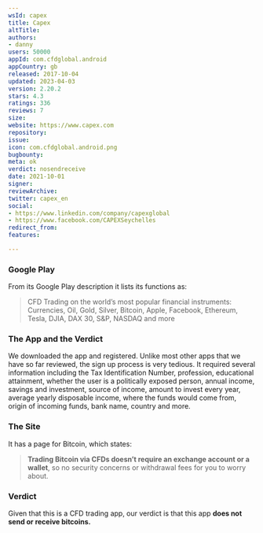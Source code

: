 ```yaml
---
wsId: capex
title: Capex
altTitle: 
authors:
- danny
users: 50000
appId: com.cfdglobal.android
appCountry: gb
released: 2017-10-04
updated: 2023-04-03
version: 2.20.2
stars: 4.3
ratings: 336
reviews: 7
size: 
website: https://www.capex.com
repository: 
issue: 
icon: com.cfdglobal.android.png
bugbounty: 
meta: ok
verdict: nosendreceive
date: 2021-10-01
signer: 
reviewArchive: 
twitter: capex_en
social:
- https://www.linkedin.com/company/capexglobal
- https://www.facebook.com/CAPEXSeychelles
redirect_from: 
features: 

---
```


### Google Play

From its Google Play description it lists its functions as:

> CFD Trading on the world’s most popular financial instruments: Currencies, Oil, Gold, Silver, Bitcoin, Apple, Facebook, Ethereum, Tesla, DJIA, DAX 30, S&P, NASDAQ and more

### The App and the Verdict
We downloaded the app and registered. Unlike most other apps that we have so far reviewed, the sign up process is very tedious. It required several information including the Tax Identification Number, profession, educational attainment, whether the user is a politically exposed person, annual income, savings and investment, source of income, amount to invest every year, average yearly disposable income, where the funds would come from, origin of incoming funds, bank name, country and more. 

### The Site

It has a page for Bitcoin, which states:

> **Trading Bitcoin via CFDs doesn’t require an exchange account or a wallet**, so no security concerns or withdrawal fees for you to worry about.

### Verdict

Given that this is a CFD trading app, our verdict is that this app **does not send or receive bitcoins.**

